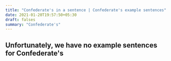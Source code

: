 ```yaml
---
title: "Confederate's in a sentence | Confederate's example sentences"
date: 2021-01-20T19:57:50+05:30
draft: falses
summary: "Confederate's"
---
```

## Unfortunately, we have no example sentences for Confederate's                 
